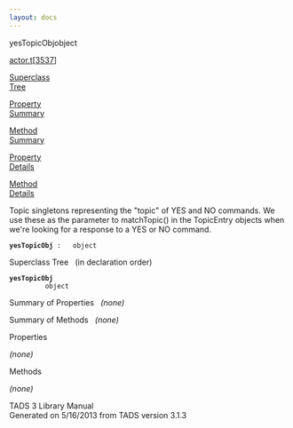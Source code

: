 ```yaml
---
layout: docs
---
```

<span class="title">yesTopicObj</span><span class="type">object</span>

[actor.t](../file/actor.t.html)\[[3537](../source/actor.t.html#3537)\]

[Superclass  
Tree](#_SuperClassTree_)

[Property  
Summary](#_PropSummary_)

[Method  
Summary](#_MethodSummary_)

[Property  
Details](#_Properties_)

[Method  
Details](#_Methods_)



Topic singletons representing the "topic" of YES and NO commands. We use
these as the parameter to matchTopic() in the TopicEntry objects when
we're looking for a response to a YES or NO command.

**`yesTopicObj`**` :   object`



<span id="_SuperClassTree_"></span>



<span class="hdln">Superclass Tree</span>   (in declaration order)



**`yesTopicObj`**  
`         object`  
<span id="_PropSummary_"></span>



<span class="hdln">Summary of Properties</span>  
*(none)* <span id="_MethodSummary_"></span>



<span class="hdln">Summary of Methods</span>  
*(none)* <span id="_Properties_"></span>



<span class="hdln">Properties</span>  



*(none)* <span id="_Methods_"></span>



<span class="hdln">Methods</span>  



*(none)*



TADS 3 Library Manual  
Generated on 5/16/2013 from TADS version 3.1.3


